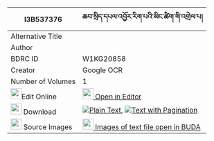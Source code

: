 |I3B537376|ཆབ་སྲིད་དཔལ་འབྱོར་རིག་པའི་མིང་ཚིག་གི་འགྲེལ་པ། 
| --- | --- 
|Alternative Title |
|Author | 
|BDRC ID | W1KG20858
|Creator | Google OCR
|Number of Volumes| 1
|<img width="25" src="https://img.icons8.com/color/25/000000/edit-property.png">Edit Online| [<img width="25" src="https://avatars.githubusercontent.com/u/45091458?s=200&v=4"> Open in Editor](http://editor.openpecha.org/I3B537376)
|<img width="25" src="https://img.icons8.com/fluent/48/000000/download-2.png"/>  Download | [![](https://img.icons8.com/color/20/000000/txt.png)Plain Text](https://github.com/Openpecha/I3B537376/releases/download/v1/chabsi_paljor_rigpa_i_mingtsik_plain_I3B537376.zip), [![](https://img.icons8.com/color/20/000000/txt.png)Text with Pagination](https://github.com/Openpecha/I3B537376/releases/download/v1/chabsi_paljor_rigpa_i_mingtsik_pages_I3B537376.zip)
|<img width="25" src="https://img.icons8.com/plasticine/100/000000/pictures-folder.png"/>  Source Images | [<img width="25" src="https://library.bdrc.io/icons/BUDA-small.svg"> Images of text file open in BUDA](https://library.bdrc.io/show/bdr:W1KG20858)